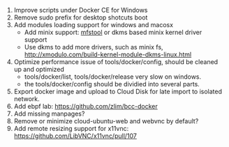 
1. Improve scripts under Docker CE for Windows
2. Remove sudo prefix for desktop shotcuts boot
3. Add modules loading support for windows and macosx
    * Add minix support: [mfstool](http://mfstool.sourceforge.net/) or dkms based minix kernel driver support
    * Use dkms to add more drivers, such as minix fs, http://xmodulo.com/build-kernel-module-dkms-linux.html
4. Optimize performance issue of tools/docker/config, should be cleaned up and optimized
    * tools/docker/list, tools/docker/release very slow on windows.
    * the tools/docker/config should be dividied into several parts.
5. Export docker image and upload to Cloud Disk for late import to isolated network.
6. Add ebpf lab: https://github.com/zlim/bcc-docker
7. Add missing manpages?
8. Remove or minimize cloud-ubuntu-web and webvnc by default?
9. Add remote resizing support for x11vnc: https://github.com/LibVNC/x11vnc/pull/107
